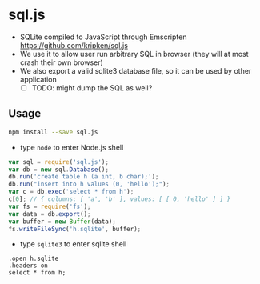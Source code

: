 # sql.js

- SQLite compiled to JavaScript through Emscripten https://github.com/kripken/sql.js
- We use it to allow user run arbitrary SQL in browser (they will at most crash their own browser)
- We also export a valid sqlite3 database file, so it can be used by other application
  - [ ] TODO: might dump the SQL as well?

## Usage

````bash
npm install --save sql.js
````

- type `node` to enter Node.js shell

````js
var sql = require('sql.js');
var db = new sql.Database();
db.run('create table h (a int, b char);');
db.run("insert into h values (0, 'hello');");
var c = db.exec('select * from h');
c[0]; // { columns: [ 'a', 'b' ], values: [ [ 0, 'hello' ] ] }
var fs = require('fs');
var data = db.export();
var buffer = new Buffer(data);
fs.writeFileSync('h.sqlite', buffer);
````

- type `sqlite3` to enter sqlite shell

````
.open h.sqlite
.headers on
select * from h;
````
